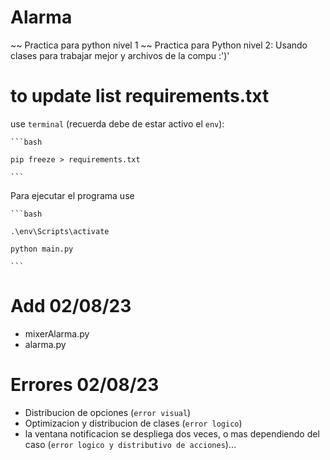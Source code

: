 # Alarma
~~ Practica para python nivel 1 ~~
Practica para Python nivel 2: Usando clases para trabajar mejor y archivos de la compu :')'


# to update list requirements.txt 

use `terminal` (recuerda debe de estar activo el `env`): 

    ```bash 

    pip freeze > requirements.txt

    ```

Para ejecutar el programa use 

    ```bash
    
    .\env\Scripts\activate

    python main.py
    
    ```


# Add 02/08/23
- mixerAlarma.py 
- alarma.py

# Errores 02/08/23

- Distribucion de opciones (`error visual`)
- Optimizacion y distribucion de clases (`error logico`)
- la ventana notificacion se despliega dos veces, o mas dependiendo del caso (`error logico y distributivo de acciones`)...





